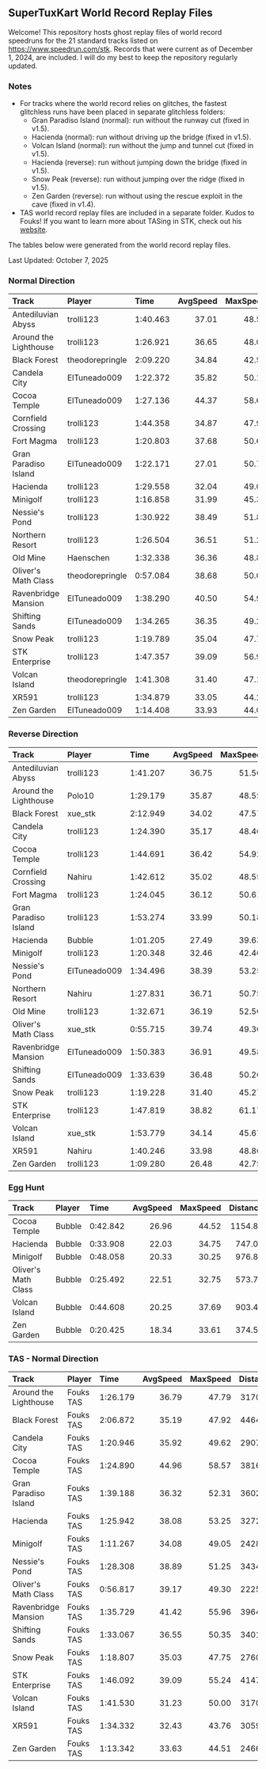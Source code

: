 ## SuperTuxKart World Record Replay Files
Welcome! This repository hosts ghost replay files of world record speedruns for
the 21 standard tracks listed on <https://www.speedrun.com/stk>. Records that
were current as of December 1, 2024, are included. I will do my best to keep
the repository regularly updated.

### Notes
- For tracks where the world record relies on glitches, the fastest glitchless
runs have been placed in separate glitchless folders:
  - Gran Paradiso Island (normal): run without the runway cut (fixed in v1.5).
  - Hacienda (normal): run without driving up the bridge (fixed in v1.5).
  - Volcan Island (normal): run without the jump and tunnel cut (fixed in v1.5).
  - Hacienda (reverse): run without jumping down the bridge (fixed in v1.5).
  - Snow Peak (reverse): run without jumping over the ridge (fixed in v1.5).
  - Zen Garden (reverse): run without using the rescue exploit in the cave (fixed in v1.4).
- TAS world record replay files are included in a separate folder. Kudos to Fouks! If you want to
learn more about TASing in STK, check out his [website](https://moeverse.xyz/stk/tas).

The tables below were generated from the world record replay files.

Last Updated: October  7, 2025

  
### Normal Direction

|Track                 |Player          |Time     | AvgSpeed| MaxSpeed| Distance| Laps|
|:---------------------|:---------------|:--------|--------:|--------:|--------:|----:|
|Antediluvian Abyss    |trolli123       |1:40.463 |    37.01|    48.53|  3718.13|    3|
|Around the Lighthouse |trolli123       |1:26.921 |    36.65|    48.01|  3185.61|    4|
|Black Forest          |theodorepringle |2:09.220 |    34.84|    42.58|  4501.95|    2|
|Candela City          |ElTuneado009    |1:22.372 |    35.82|    50.16|  2950.49|    3|
|Cocoa Temple          |ElTuneado009    |1:27.136 |    44.37|    58.64|  3866.35|    3|
|Cornfield Crossing    |trolli123       |1:44.358 |    34.87|    47.90|  3638.86|    3|
|Fort Magma            |trolli123       |1:20.803 |    37.68|    50.67|  3044.34|    3|
|Gran Paradiso Island  |ElTuneado009    |1:22.171 |    27.01|    50.75|  2219.47|    3|
|Hacienda              |trolli123       |1:29.558 |    32.04|    49.01|  2869.16|    3|
|Minigolf              |trolli123       |1:16.858 |    31.99|    45.30|  2458.59|    4|
|Nessie's Pond         |trolli123       |1:30.922 |    38.49|    51.81|  3499.72|    3|
|Northern Resort       |trolli123       |1:26.504 |    36.51|    51.24|  3158.49|    3|
|Old Mine              |Haenschen       |1:32.338 |    36.36|    48.84|  3357.66|    3|
|Oliver's Math Class   |theodorepringle |0:57.084 |    38.68|    50.01|  2208.00|    6|
|Ravenbridge Mansion   |ElTuneado009    |1:38.290 |    40.50|    54.96|  3980.92|    3|
|Shifting Sands        |ElTuneado009    |1:34.265 |    36.35|    49.20|  3426.22|    3|
|Snow Peak             |trolli123       |1:19.789 |    35.04|    47.74|  2795.48|    3|
|STK Enterprise        |trolli123       |1:47.357 |    39.09|    56.94|  4196.93|    3|
|Volcan Island         |theodorepringle |1:41.308 |    31.40|    47.12|  3181.14|    2|
|XR591                 |trolli123       |1:34.879 |    33.05|    44.29|  3136.02|    3|
|Zen Garden            |ElTuneado009    |1:14.408 |    33.93|    44.03|  2524.85|    4|

  
### Reverse Direction

|Track                 |Player       |Time     | AvgSpeed| MaxSpeed| Distance| Laps|
|:---------------------|:------------|:--------|--------:|--------:|--------:|----:|
|Antediluvian Abyss    |trolli123    |1:41.207 |    36.75|    51.56|  3718.93|    3|
|Around the Lighthouse |Polo10       |1:29.179 |    35.87|    48.55|  3198.57|    4|
|Black Forest          |xue_stk      |2:12.949 |    34.02|    47.57|  4522.37|    2|
|Candela City          |trolli123    |1:24.390 |    35.17|    48.46|  2967.60|    3|
|Cocoa Temple          |trolli123    |1:44.691 |    36.42|    54.92|  3813.22|    3|
|Cornfield Crossing    |Nahiru       |1:42.612 |    35.02|    48.55|  3593.91|    3|
|Fort Magma            |trolli123    |1:24.045 |    36.12|    50.61|  3035.97|    3|
|Gran Paradiso Island  |trolli123    |1:53.274 |    33.99|    50.18|  3850.18|    3|
|Hacienda              |Bubble       |1:01.205 |    27.49|    39.63|  1682.47|    3|
|Minigolf              |trolli123    |1:20.348 |    32.46|    42.46|  2608.05|    4|
|Nessie's Pond         |ElTuneado009 |1:34.496 |    38.39|    53.25|  3627.52|    3|
|Northern Resort       |Nahiru       |1:27.831 |    36.71|    50.75|  3224.35|    3|
|Old Mine              |trolli123    |1:32.671 |    36.19|    52.50|  3353.44|    3|
|Oliver's Math Class   |xue_stk      |0:55.715 |    39.74|    49.30|  2214.37|    6|
|Ravenbridge Mansion   |ElTuneado009 |1:50.383 |    36.91|    49.58|  4073.75|    3|
|Shifting Sands        |ElTuneado009 |1:33.639 |    36.48|    50.26|  3416.35|    3|
|Snow Peak             |trolli123    |1:19.228 |    31.40|    45.27|  2488.14|    3|
|STK Enterprise        |trolli123    |1:47.819 |    38.82|    61.17|  4185.23|    3|
|Volcan Island         |xue_stk      |1:53.779 |    34.14|    45.67|  3884.33|    2|
|XR591                 |Nahiru       |1:40.246 |    33.98|    48.80|  3406.68|    3|
|Zen Garden            |trolli123    |1:09.280 |    26.48|    42.75|  1834.47|    4|

  
### Egg Hunt

|Track               |Player |Time     | AvgSpeed| MaxSpeed| Distance|
|:-------------------|:------|:--------|--------:|--------:|--------:|
|Cocoa Temple        |Bubble |0:42.842 |    26.96|    44.52|  1154.82|
|Hacienda            |Bubble |0:33.908 |    22.03|    34.75|   747.08|
|Minigolf            |Bubble |0:48.058 |    20.33|    30.25|   976.84|
|Oliver's Math Class |Bubble |0:25.492 |    22.51|    32.75|   573.75|
|Volcan Island       |Bubble |0:44.608 |    20.25|    37.69|   903.47|
|Zen Garden          |Bubble |0:20.425 |    18.34|    33.61|   374.52|


### TAS - Normal Direction

|Track                 |Player    |Time     | AvgSpeed| MaxSpeed| Distance| Laps|
|:---------------------|:---------|:--------|--------:|--------:|--------:|----:|
|Around the Lighthouse |Fouks TAS |1:26.179 |    36.79|    47.79|  3170.17|    4|
|Black Forest          |Fouks TAS |2:06.872 |    35.19|    47.92|  4464.51|    2|
|Candela City          |Fouks TAS |1:20.946 |    35.92|    49.62|  2907.37|    3|
|Cocoa Temple          |Fouks TAS |1:24.890 |    44.96|    58.57|  3816.93|    3|
|Gran Paradiso Island  |Fouks TAS |1:39.188 |    36.32|    52.31|  3602.03|    3|
|Hacienda              |Fouks TAS |1:25.942 |    38.08|    53.25|  3272.65|    3|
|Minigolf              |Fouks TAS |1:11.267 |    34.08|    49.05|  2428.86|    4|
|Nessie's Pond         |Fouks TAS |1:28.308 |    38.89|    51.25|  3434.33|    3|
|Oliver's Math Class   |Fouks TAS |0:56.817 |    39.17|    49.30|  2225.53|    6|
|Ravenbridge Mansion   |Fouks TAS |1:35.729 |    41.42|    55.96|  3964.84|    3|
|Shifting Sands        |Fouks TAS |1:33.067 |    36.55|    50.35|  3401.62|    3|
|Snow Peak             |Fouks TAS |1:18.807 |    35.03|    47.75|  2760.82|    3|
|STK Enterprise        |Fouks TAS |1:46.092 |    39.09|    55.24|  4147.62|    3|
|Volcan Island         |Fouks TAS |1:41.530 |    31.23|    50.00|  3170.64|    2|
|XR591                 |Fouks TAS |1:34.332 |    32.43|    43.76|  3059.00|    3|
|Zen Garden            |Fouks TAS |1:13.342 |    33.63|    44.51|  2466.66|    4|
